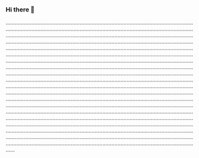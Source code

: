 ### Hi there 👋

......................................................................................................................................................................................................................................................................................................................................................................................................................................................................................................................................................................................................................................................................................................................................................................................................................................................................................................................................................................................................................................................................................................................................................................................................................................................................................................................................................................................................................................................................................................................................................................................................................................................................................................................................................................................................................................................................................................................................................................................................................................................................................................................................................................................................................................................................................................................................................................................................................................................................................................................................................................................